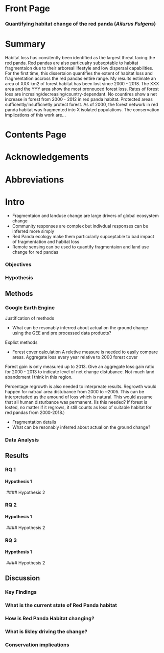 # Front Page
### Quantifying habitat change of the red panda (_Ailurus Fulgens_)

# Summary 
Habitat loss has consitently been identified as the largest threat facing the red panda. Red pandas are also particualry subscptable to habitat fragmentaion due to their arboreal lifestyle and low dispersal capabilities. For the first time, this dissertaion quantifies the extent of habitat loss and fragmentation accross the red pandas entire range. My results estimate an area of XXX km2 of forest habitat has been lost since 2000 - 2018. The XXX area and the YYY area show the most pronouced forest loss. Rates of forest loss are incresing/decreasing/country-dependant. No countires show a net increase in forest from 2000 - 2012 in red panda habitat. Protected areas sufficently/insufficnetly protect forest. As of 2000, the forest network in red panda habitat was fragmented into X isolated populations. The conservation implications of this work are... 


# Contents Page

# Acknowledgements

# Abbreviations 

# Intro 

- Fragmentaion and landuse change are large drivers of global ecosystem change
- Community responses are complex but indivdual responses can be inferred more simply 
- Red Panda ecology make them particularly supceptable to bad impact of fragmentation and habitat loss 
- Remote sensing can be used to quantify fragmentaion and land use change for red pandas 

### Objectives 
### Hypothesis 

## Methods 
### Google Earth Engine 

Justification of methods 
- What can be resonably inferred about actual on the ground change using the GEE and pre processed data products?

Explict methods 
- Forest cover calculation
A reletive measure is needed to easily compare areas. Aggregate loss every year relative to 2000 forest cover 



Forest gain is only measured up to 2013. Give an aggregate loss:gain ratio for 2000 - 2013 to indicate level of net change distubance. Not much land abandoment I think in this region. 

Percentage regrowth is also needed to interpreate results. Regrowth would happen for natraul area distubance from 2000 to ~2005. This can be interpretaded as the amound of loss which is natural. This would assume that all human disturbance was permanent. (Is this needed? If forest is losted, no matter if it regrows, it still counts as loss of suitable habitat for red pandas from 2000-2018.)


- Fragmentation details  
- What can be resonably inferred about actual on the ground change?
### Data Analysis 

## Results
### RQ 1
#### Hypothesis 1
<image of example figure>
#### Hypothesis 2
<image of example figure>

### RQ 2
#### Hypothesis 1
<image of example figure>
#### Hypothesis 2
<image of example figure>

### RQ 3
#### Hypothesis 1
<image of example figure>
#### Hypothesis 2
<image of example figure>

## Discussion 
### Key Findings 
### What is the current state of Red Panda habitat 
### How is Red Panda Habitat changing?
### What is likley driving the change? 
### Conservation implications



